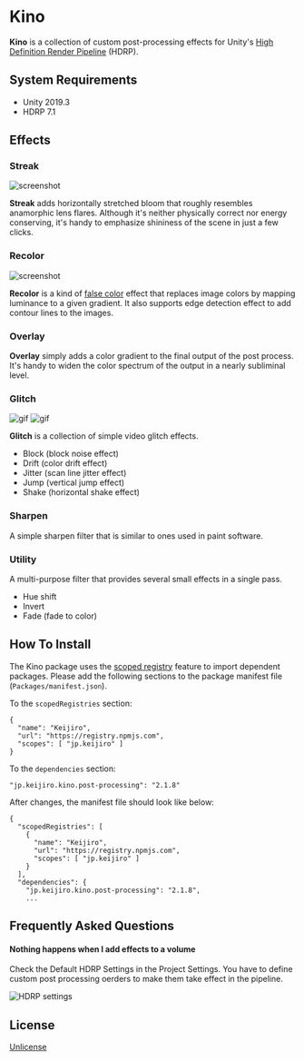 Kino
====

**Kino** is a collection of custom post-processing effects for Unity's
[High Definition Render Pipeline][HDRP] (HDRP).

[HDRP]:
    https://docs.unity3d.com/Packages/com.unity.render-pipelines.high-definition@latest

System Requirements
-------------------

- Unity 2019.3
- HDRP 7.1

Effects
-------

### Streak

![screenshot](https://i.imgur.com/buCdMYm.gif)

**Streak** adds horizontally stretched bloom that roughly resembles anamorphic
lens flares. Although it's neither physically correct nor energy conserving,
it's handy to emphasize shininess of the scene in just a few clicks.

### Recolor

![screenshot](https://i.imgur.com/uWiOrpDm.jpg)

**Recolor** is a kind of [false color] effect that replaces image colors by
mapping luminance to a given gradient. It also supports edge detection effect
to add contour lines to the images.

[false color]: https://en.wikipedia.org/wiki/False_color

### Overlay

**Overlay** simply adds a color gradient to the final output of the post
process. It's handy to widen the color spectrum of the output in a nearly
subliminal level.

### Glitch

![gif](https://i.imgur.com/bCLcgBi.gif)
![gif](https://i.imgur.com/kw85Pim.gif)

**Glitch** is a collection of simple video glitch effects.

- Block (block noise effect)
- Drift (color drift effect)
- Jitter (scan line jitter effect)
- Jump (vertical jump effect)
- Shake (horizontal shake effect)

### Sharpen

A simple sharpen filter that is similar to ones used in paint software.

### Utility

A multi-purpose filter that provides several small effects in a single pass.

- Hue shift
- Invert
- Fade (fade to color)

How To Install
--------------

The Kino package uses the [scoped registry] feature to import dependent
packages. Please add the following sections to the package manifest file
(`Packages/manifest.json`).

To the `scopedRegistries` section:

```
{
  "name": "Keijiro",
  "url": "https://registry.npmjs.com",
  "scopes": [ "jp.keijiro" ]
}
```

To the `dependencies` section:

```
"jp.keijiro.kino.post-processing": "2.1.8"
```

After changes, the manifest file should look like below:

```
{
  "scopedRegistries": [
    {
      "name": "Keijiro",
      "url": "https://registry.npmjs.com",
      "scopes": [ "jp.keijiro" ]
    }
  ],
  "dependencies": {
    "jp.keijiro.kino.post-processing": "2.1.8",
    ...
```

[scoped registry]: https://docs.unity3d.com/Manual/upm-scoped.html

Frequently Asked Questions
--------------------------

#### Nothing happens when I add effects to a volume

Check the Default HDRP Settings in the Project Settings. You have to
define custom post processing oerders to make them take effect in the
pipeline.

![HDRP settings](https://i.imgur.com/v6Kddthl.jpg)

License
-------

[Unlicense](https://unlicense.org/)
